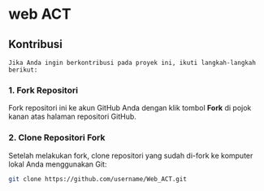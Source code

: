 # web ACT 

## Kontribusi
    Jika Anda ingin berkontribusi pada proyek ini, ikuti langkah-langkah berikut:

### 1. Fork Repositori
   Fork repositori ini ke akun GitHub Anda dengan klik tombol **Fork** di pojok kanan atas halaman repositori GitHub.

### 2. Clone Repositori Fork
   Setelah melakukan fork, clone repositori yang sudah di-fork ke komputer lokal Anda menggunakan Git:
   ```bash
   git clone https://github.com/username/Web_ACT.git

